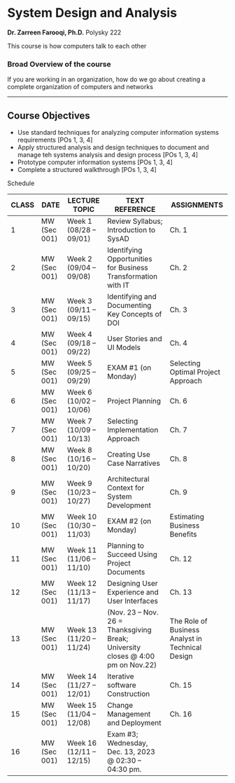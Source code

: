 # System Design and Analysis

**Dr. Zarreen Farooqi, Ph.D.** Polysky 222

This course is how computers talk to each other

### Broad Overview of the course

If you are working in an organization, how do we go about creating a complete organization of computers and networks 

---

## Course Objectives

- Use standard techniques for analyzing computer information systems requirements [POs 1, 3, 4]
- Apply structured analysis and design techniques to document and manage teh systems analysis and design process [POs 1, 3, 4]
- Prototype computer information systems [POs 1, 3, 4]
- Complete a structured walkthrough [POs 1, 3, 4]

Schedule


| CLASS | DATE               | LECTURE TOPIC                                     | TEXT REFERENCE | ASSIGNMENTS                                  |
|-------|--------------------|---------------------------------------------------|----------------|---------------------------------------------|
| 1     | MW (Sec 001)       | Week 1 (08/28 – 09/01)                            | Review Syllabus; Introduction to SysAD        | Ch. 1                                       |
| 2     | MW (Sec 001)       | Week 2 (09/04 – 09/08)                            | Identifying Opportunities for Business Transformation with IT | Ch. 2 | Labs will be assigned as the chapters in the book are finished. |
| 3     | MW (Sec 001)       | Week 3 (09/11 – 09/15)                            | Identifying and Documenting Key Concepts of DOI | Ch. 3 |
| 4     | MW (Sec 001)       | Week 4 (09/18 – 09/22)                            | User Stories and UI Models                   | Ch. 4                                       |
| 5     | MW (Sec 001)       | Week 5 (09/25 – 09/29)                            | EXAM #1 (on Monday)                         | Selecting Optimal Project Approach          | Ch. 5                                       |
| 6     | MW (Sec 001)       | Week 6 (10/02 – 10/06)                            | Project Planning                             | Ch. 6                                       |
| 7     | MW (Sec 001)       | Week 7 (10/09 – 10/13)                            | Selecting Implementation Approach            | Ch. 7                                       |
| 8     | MW (Sec 001)       | Week 8 (10/16 – 10/20)                            | Creating Use Case Narratives                | Ch. 8                                       |
| 9     | MW (Sec 001)       | Week 9 (10/23 – 10/27)                            | Architectural Context for System Development | Ch. 9                                       |
| 10    | MW (Sec 001)       | Week 10 (10/30 – 11/03)                          | EXAM #2 (on Monday)                         | Estimating Business Benefits                | Ch. 11                                      |
| 11    | MW (Sec 001)       | Week 11 (11/06 – 11/10)                          | Planning to Succeed Using Project Documents | Ch. 12                                      |
| 12    | MW (Sec 001)       | Week 12 (11/13 – 11/17)                          | Designing User Experience and User Interfaces | Ch. 13                                      |
| 13    | MW (Sec 001)       | Week 13 (11/20 – 11/24)                          | (Nov. 23 – Nov. 26 = Thanksgiving Break; University closes @ 4:00 pm on Nov.22) | The Role of Business Analyst in Technical Design | Ch. 14 |
| 14    | MW (Sec 001)       | Week 14 (11/27 – 12/01)                          | Iterative software Construction              | Ch. 15                                      |
| 15    | MW (Sec 001)       | Week 15 (11/04 – 12/08)                          | Change Management and Deployment            | Ch. 16                                      |
| 16    | MW (Sec 001)       | Week 16 (12/11 – 12/15)                          | Exam #3; Wednesday, Dec. 13, 2023 @ 02:30 – 04:30 pm. |                                             |
